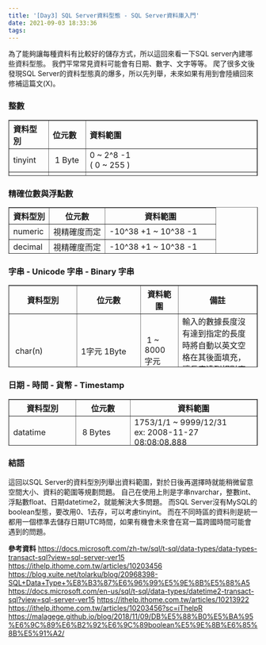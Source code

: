 ```yaml
---
title: '[Day3] SQL Server資料型態 - SQL Server資料庫入門'
date: 2021-09-03 18:33:36
tags:
---
```

為了能夠讓每種資料有比較好的儲存方式，所以這回來看一下SQL server內建哪些資料型態。
我們平常常見資料可能會有日期、數字、文字等等。
爬了很多文後發現SQL Server的資料型態真的爆多，所以先列舉，未來如果有用到會陸續回來修補這篇文(X)。


### 整數
<table style="text-align: left; height: 113px;" width="550" border="1">
<tbody>
<tr>
<th><span style="font-size: 12pt;">資料型別</span></th>
<th><span style="font-size: 12pt;">位元數</span></th>
<th><span style="font-size: 12pt;">資料範圍</span></th>
</tr>
<tr>
<td><span style="font-size: 12pt;">tinyint</span></td>
<td><span style="font-size: 12pt;">&nbsp;1 Byte</span></td>
<td><span style="font-size: 12pt;">0 ~ 2^8 -1<br>( 0 ~ 255 )</span></td>
</tr>
<tr>
<td><span style="font-size: 12pt;">smallint</span></td>
<td><span style="font-size: 12pt;">&nbsp;2 Bytes</span></td>
<td><span style="font-size: 12pt;">-2^15 ~ 2^15-1<br>( -32738 ~ 32767 )</span></td>
</tr>
<tr>
<td><span style="font-size: 12pt;">int</span></td>
<td><span style="font-size: 12pt;">&nbsp;4 Bytes</span></td>
<td>
<p><span style="font-size: 12pt;">-2^31 ~ 2^31 -1<br>( -2147483648 ~ 2147483467)</span></p>
</td>
</tr>
<tr>
<td><span style="font-size: 12pt;">bigint</span></td>
<td><span style="font-size: 12pt;">&nbsp;8 Bytes</span></td>
<td><span style="font-size: 12pt;">-2^63~2^63 -1<br>
<span style="font-size: 10pt;">(-9223372036854775808 ~ 9223372036854776807 )</span></span></td>
</tr>
<tr>
<td><span style="font-size: 12pt;">bit</span></td>
<td><span style="font-size: 12pt;">&nbsp;1 Byte</span></td>
<td><span style="font-size: 12pt;">&nbsp;0 , 1 , Null</span></td>
</tr>
</tbody>
</table>

### 精確位數與浮點數
<table style="height: 94px;" width="550" border="1">
<tbody>
<tr>
<th><span style="font-size: 12pt;">資料型別</span></th>
<th><span style="font-size: 12pt;">位元數</span></th>
<th><span style="font-size: 12pt;">資料範圍</span></th>
</tr>
<tr>
<td><span style="font-size: 12pt;">numeric</span></td>
<td><span style="font-size: 12pt;">視精確度而定</span></td>
<td><span style="font-size: 12pt;">-10^38 +1 ~ 10^38 -1<br></span></td>
</tr>
<tr>
<td><span style="font-size: 12pt;">decimal</span></td>
<td><span style="font-size: 12pt;">視精確度而定</span></td>
<td><span style="font-size: 12pt;">-10^38 +1 ~ 10^38 -1</span></td>
</tr>
<tr>
<td><span style="font-size: 12pt;">float</span></td>
<td><span style="font-size: 12pt;">&nbsp;8 Bytes</span></td>
<td><span style="font-size: 12pt;">&nbsp;-1.79E+308 ~ 1.79E+308<br>15 位數<br></span></td>
</tr>
<tr>
<td><span style="font-size: 12pt;">real</span></td>
<td><span style="font-size: 12pt;">&nbsp;4 Bytes<br></span></td>
<td><span style="font-size: 12pt;">-3.40E+38 ~ 3.40E+38<br>&nbsp;
7 位數</span></td>
</tr>
</tbody>
</table>

### 字串 - Unicode 字串 - Binary 字串
<table style="height: 166px;" width="550" border="1">
<tbody>
<tr>
<th><span style="font-size: 12pt;">資料型別</span></th>
<th><span style="font-size: 12pt;">位元數</span></th>
<th><span style="font-size: 12pt;">資料範圍</span></th>
<th><span style="font-size: 12pt;">備註</span></th>
</tr>
<tr>
<td><span style="font-size: 12pt;">&nbsp;char(n)</span></td>
<td><span style="font-size: 12pt;">1字元 1Byte</span></td>
<td><span style="font-size: 12pt;">&nbsp;1 ~ 8000 字元</span></td>
<td>輸入的數據長度沒有達到指定的長度時將自動以英文空格在其後面填充，讓長度達到相對應的長度。</td>
</tr>
<tr>
<td><span style="font-size: 12pt;">&nbsp;varchar(n)</span></td>
<td><span style="font-size: 12pt;">1字元 1Byte</span></td>
<td><span style="font-size: 12pt;">&nbsp;1 ~ 8000 字元</span></td>
<td><br>輸入的數據長度沒有達到指定的長度時不會在後面填充空格。</td>
</tr>
<tr>
<td><span style="font-size: 12pt;">&nbsp;varchar(max)</span></td>
<td><span style="font-size: 12pt;">變動長度 max=2GB</span></td>
<td><span style="font-size: 12pt;">&nbsp;1 ~ 2^31 -1 字元<br/></span></td>
<td>輸入的數據長度沒有達到指定的長度時不會在後面填充空格。</td>
</tr>
<tr>
<td><span style="font-size: 12pt;">&nbsp;text</span></td>
<td><span style="font-size: 12pt;">變動長度 max=2GB</span></td>
<td><span style="font-size: 12pt;">&nbsp;1 ~ 2^31 -1 字元</span></td>
<td></td>

</tr>
<tr>
<td><span style="font-size: 12pt;">&nbsp;nchar(n)</span></td>
<td><span style="font-size: 12pt;">1字元 2Byte</span></td>
<td><span style="font-size: 12pt;">&nbsp;1 ~ 4000 字元</span></td>
<td>所有的文字都用2 Byte來儲存<br>輸入的數據長度沒有達到指定的長度時將自動以英文空格在其後面填充，讓長度達到相對應的長度。</td>

</tr>
<tr>
<td><span style="font-size: 12pt;">&nbsp;nvarchar(n)</span></td>
<td><span style="font-size: 12pt;">1字元 2Byte</span></td>
<td><span style="font-size: 12pt;">&nbsp;1 ~ 4000 字元</span></td>
<td>所有的文字都用2 Byte來儲存<br>輸入的數據長度沒有達到指定的長度時不會在後面填充空格。</td>
</tr>
<tr>
<td><span style="font-size: 12pt;">&nbsp;nvarchar(max)</span></td>
<td><span style="font-size: 12pt;">1字元 2Byte</span><br><span style="font-size: 12pt;">變動長度 max=2GB</span></td>
<td><span style="font-size: 12pt;">&nbsp;1 ~ 2^30 -1 字元</span></td>
<td>所有的文字都用2 Byte來儲存<br>輸入的數據長度沒有達到指定的長度時不會在後面填充空格。</td>

</tr>
<tr>
<td><span style="font-size: 12pt;">&nbsp;ntext</span></td>
<td><span style="font-size: 12pt;">1字元 2Byte</span><br><span style="font-size: 12pt;">變動長度 max=2GB</span></td>
<td><span style="font-size: 12pt;">&nbsp;1 ~ 2^30 -1 字元</span></td>
<td></td>
</tr>
<tr>
<td><span style="font-size: 12pt;">&nbsp;binary(n)</span></td>
<td><span style="font-size: 12pt;">固定長度 8000 Bytes,不足自動補上 0x00<br></span></td>
<td><span style="font-size: 12pt;">&nbsp;1 ~ 8000 Bytes</span></td>
<td></td>

</tr>
<tr>
<td><span style="font-size: 12pt;">&nbsp;varbinary(n)</span></td>
<td><span style="font-size: 12pt;">變動長度</span></td>
<td><span style="font-size: 12pt;">&nbsp;1 ~ 8000 Bytes</span></td>
<td></td>

</tr>
<tr>
<td><span style="font-size: 12pt;">&nbsp;varbinary(max)</span></td>
<td><span style="font-size: 12pt;">變動長度 max=2GB</span></td>
<td><span style="font-size: 12pt;">&nbsp;1 ~ 2^31 -1 Bytes</span></td>
<td></td>

</tr>
<tr>
<td><span style="font-size: 12pt;">&nbsp;image</span></td>
<td><span style="font-size: 12pt;">變動長度 max=2GB</span></td>
<td><span style="font-size: 12pt;">&nbsp;1 ~ 2^31 -1 Bytes</span></td>
<td></td>

</tr>
</tbody>
</table>

### 日期 - 時間 - 貨幣 - Timestamp
<table style="height: 94px;" width="550" border="1">
<tbody>
<tr>
<th><span style="font-size: 12pt;">資料型別</span></th>
<th><span style="font-size: 12pt;">位元數</span></th>
<th><span style="font-size: 12pt;">資料範圍</span></th>
</tr>
<tr>
<td><span style="font-size: 12pt;">datatime</span></td>
<td><span style="font-size: 12pt;">&nbsp;8 Bytes</span></td>
<td><span style="font-size: 12pt;">1753/1/1 ~ 9999/12/31<br>ex: 2008-11-27 08:08:08.888<br></span></td>
</tr>
<tr>
<td><span style="font-size: 12pt;">datatime2</span></td>
<td><span style="font-size: 12pt;">6 bytes for precision less than 3.<br>
7 bytes for precision 3 or 4.<br>
All other precision require 8 bytes.2<br></span></td>
<td><span style="font-size: 12pt;">0001-01-01 ~ 9999-12-31</span></td>
</tr>
<tr>
<td><span style="font-size: 12pt;">smalldatatime</span></td>
<td><span style="font-size: 12pt;">&nbsp;4 Bytes<br></span></td>
<td><span style="font-size: 12pt;">1900/1/1 ~ 2079/6/6<br>ex: 2008-11-24 15:11<br></span></td>
</tr>
<tr>
<td><span style="font-size: 12pt;">money</span></td>
<td><span style="font-size: 12pt;">&nbsp;8 Bytes</span></td>
<td><span style="font-size: 12pt;">&nbsp;-2^63 ~ 2^63 -1 </span><span style="font-size: 12pt;">小數4位</span><br><span style="font-size: 12pt;">( -922337203685477.5808 ~ 922337203685477.5807)<br></span></td>
</tr>
<tr>
<td><span style="font-size: 12pt;">smallmoney</span></td>
<td><span style="font-size: 12pt;">&nbsp;4 Bytes<br></span></td>
<td><span style="font-size: 12pt;">-2^31 ~ 2^31 -1 小數4位&nbsp; <br>( -214748.3648 ~ 214748.3647)&nbsp;</span></td>
</tr>
<tr>
<td><span style="font-size: 12pt;">timestamp</span></td>
<td><span style="font-size: 12pt;">&nbsp;8 Bytes</span></td>
<td><span style="font-size: 12pt;">8 Bytes 的&nbsp; 16 進位值</span><span style="font-size: 12pt;"><br></span></td>
</tr>
<tr>
<td><span style="font-size: 12pt;">uniqueidentifier</span></td>
<td><span style="font-size: 12pt;">&nbsp;16 Bytes<br></span></td>
<td><span style="font-size: 12pt;">16 Bytes 的 16 進位值</span></td>
</tr>
</tbody>
</table>

### 結語

這回以SQL Server的資料型別列舉出資料範圍，對於日後再選擇時就能稍微留意空間大小、資料的範圍等規劃問題。
自己在使用上則是字串nvarchar，整數int、浮點數float、日期datetime2，就能解決大多問題。
而SQL Server沒有MySQL的boolean型態，要改用0、1去存，可以考慮tinyint。
而在不同時區的資料則是統一都用一個標準去儲存日期UTC時間，如果有機會未來會在寫一篇跨國時間可能會遇到的問題。




**參考資料**
https://docs.microsoft.com/zh-tw/sql/t-sql/data-types/data-types-transact-sql?view=sql-server-ver15
https://ithelp.ithome.com.tw/articles/10203456
https://blog.xuite.net/tolarku/blog/20968398-SQL+Data+Type+%E8%B3%87%E6%96%99%E5%9E%8B%E5%88%A5
https://docs.microsoft.com/en-us/sql/t-sql/data-types/datetime2-transact-sql?view=sql-server-ver15
https://ithelp.ithome.com.tw/articles/10213922
https://ithelp.ithome.com.tw/articles/10203456?sc=iThelpR
https://malagege.github.io/blog/2018/11/09/DB%E5%88%B0%E5%BA%95%E6%9C%89%E6%B2%92%E6%9C%89boolean%E5%9E%8B%E6%85%8B%E5%91%A2/